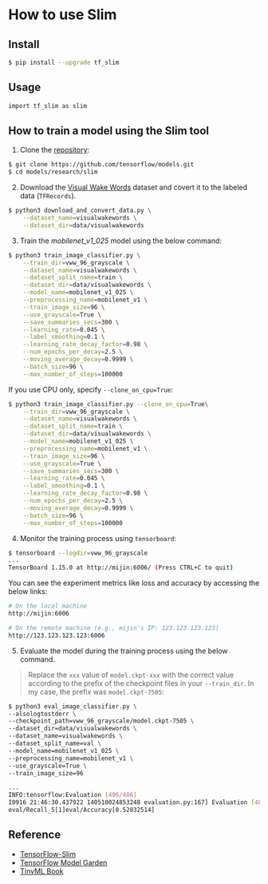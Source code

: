 # How to use Slim

## Install

```bash
$ pip install --upgrade tf_slim
```

## Usage

```bash
import tf_slim as slim
```

## How to train a model using the Slim tool

1. Clone the [repository](https://github.com/tensorflow/models):

```bash
$ git clone https://github.com/tensorflow/models.git
$ cd models/research/slim
```

2. Download the [Visual Wake Words](https://arxiv.org/abs/1906.05721) dataset and covert it to the labeled data (`TFRecords`).

```bash
$ python3 download_and_convert_data.py \
    --dataset_name=visualwakewords \
    --dataset_dir=data/visualwakewords
```

3. Train the *mobilenet_v1_025* model using the below command:

```bash
$ python3 train_image_classifier.py \
    --train_dir=vww_96_grayscale \
    --dataset_name=visualwakewords \
    --dataset_split_name=train \
    --dataset_dir=data/visualwakewords \
    --model_name=mobilenet_v1_025 \
    --preprocessing_name=mobilenet_v1 \
    --train_image_size=96 \
    --use_grayscale=True \
    --save_summaries_secs=300 \
    --learning_rate=0.045 \
    --label_smoothing=0.1 \
    --learning_rate_decay_factor=0.98 \
    --num_epochs_per_decay=2.5 \
    --moving_average_decay=0.9999 \
    --batch_size=96 \
    --max_number_of_steps=100000
```

If you use CPU only, specify `--clone_on_cpu=True`:

```bash
$ python3 train_image_classifier.py --clone_on_cpu=True\
    --train_dir=vww_96_grayscale \
    --dataset_name=visualwakewords \
    --dataset_split_name=train \
    --dataset_dir=data/visualwakewords \
    --model_name=mobilenet_v1_025 \
    --preprocessing_name=mobilenet_v1 \
    --train_image_size=96 \
    --use_grayscale=True \
    --save_summaries_secs=300 \
    --learning_rate=0.045 \
    --label_smoothing=0.1 \
    --learning_rate_decay_factor=0.98 \
    --num_epochs_per_decay=2.5 \
    --moving_average_decay=0.9999 \
    --batch_size=96 \
    --max_number_of_steps=100000
```

4. Monitor the training process using `tensorboard`:

```bash
$ tensorboard --logdir=vww_96_grayscale
...
TensorBoard 1.15.0 at http://mijin:6006/ (Press CTRL+C to quit)
```

You can see the experiment metrics like loss and accuracy by accessing the below links:

```bash
# On the local machine
http://mijin:6006

# On the remote machine (e.g., mijin's IP: 123.123.123.123)
http://123.123.123.123:6006
```

5. Evaluate the model during the training process using the below command.

> Replace the `xxx` value of `model.ckpt-xxx` with the correct value according to the prefix of the checkpoint files in your `--train_dir`. In my case, the prefix was `model.ckpt-7505`: 

```bash
$ python3 eval_image_classifier.py \
--alsologtostderr \
--checkpoint_path=vww_96_grayscale/model.ckpt-7505 \
--dataset_dir=data/visualwakewords \
--dataset_name=visualwakewords \
--dataset_split_name=val \
--model_name=mobilenet_v1_025 \
--preprocessing_name=mobilenet_v1 \
--use_grayscale=True \
--train_image_size=96

...
INFO:tensorflow:Evaluation [406/406]
I0916 21:46:30.437922 140510024853248 evaluation.py:167] Evaluation [406/406]
eval/Recall_5[1]eval/Accuracy[0.52832514]
```

## Reference

- [TensorFlow-Slim](https://github.com/google-research/tf-slim)
- [TensorFlow Model Garden](https://github.com/tensorflow/models)
- [TinyML Book](https://tinymlbook.com/)